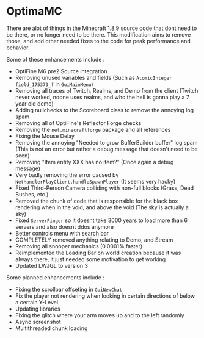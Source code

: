 # OptimaMC
There are alot of things in the Minecraft 1.8.9 source code that dont need to be there, or no longer need to be there.
This modification aims to remove those, and add other needed fixes to the code for peak performance and behavior.

Some of these enhancements include : <br>
  - OptiFine M6 pre2 Source integration
  - Removing unused variables and fields (Such as ```AtomicInteger field_175373_f``` in ```GuiMainMenu```)
  - Removing all traces of Twitch, Realms, and Demo from the client (Twitch never worked, noone uses realms, and who the hell is gonna play a 7 year old demo)
  - Adding nullchecks to the Scoreboard class to remove the annoying log spam
  - Removing all of OptiFine's Reflector Forge checks
  - Removing the ```net.minecraftforge``` package and all references
  - Fixing the Mouse Delay
  - Removing the annoying "Needed to grow BufferBuilder buffer" log spam (This is not an error but rather a debug message that doesn't need to be seen)
  - Removing "Item entity XXX has no item?" (Once again a debug message)
  - Very badly removing the error caused by ```NetHandlerPlayClient.handleSpawnPlayer``` (It seems very hacky)
  - Fixed Third-Person Camera colliding with non-full blocks (Grass, Dead Bushes, etc.)
  - Removed the chunk of code that is responsible for the black box rendering when in the void, and above the void (The sky is actually a sky)
  - Fixed ```ServerPinger``` so it doesnt take 3000 years to load more than 6 servers and also doesnt ddos anymore
  - Better controls menu with search bar
  - COMPLETELY removed anything relating to Demo, and Stream
  - Removing all snooper mechanics (0.0001% faster)
  - Reimplemented the Loading Bar on world creation because it was always there, it just needed some motivation to get working
  - Updated LWJGL to version 3

Some planned enhancements include :
  - Fixing the scrollbar offseting in ```GuiNewChat```
  - Fix the player not rendering when looking in certain directions of below a certain Y-Level
  - Updating libraries
  - Fixing the glitch where your arm moves up and to the left randomly
  - Async screenshot
  - Multithreaded chunk loading
</br>
